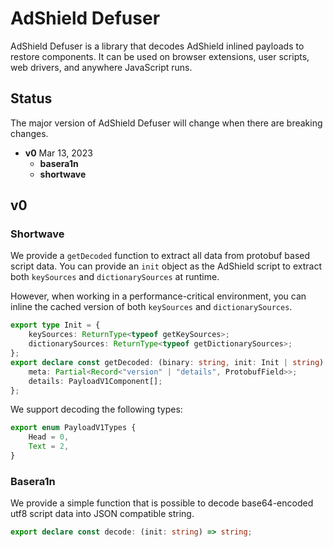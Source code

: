 # AdShield Defuser

AdShield Defuser is a library that decodes AdShield inlined payloads to restore components. It can be used on browser extensions, user scripts, web drivers, and anywhere JavaScript runs.

## Status

The major version of AdShield Defuser will change when there are breaking changes.

- **v0** Mar 13, 2023
  - **basera1n**
  - **shortwave**

## v0

### Shortwave

We provide a `getDecoded` function to extract all data from protobuf based script data.
You can provide an `init` object as the AdShield script to extract both `keySources` and `dictionarySources` at runtime.

However, when working in a performance-critical environment, you can inline the cached version of both `keySources` and `dictionarySources`.

```ts
export type Init = {
    keySources: ReturnType<typeof getKeySources>;
    dictionarySources: ReturnType<typeof getDictionarySources>;
};
export declare const getDecoded: (binary: string, init: Init | string) => {
    meta: Partial<Record<"version" | "details", ProtobufField>>;
    details: PayloadV1Component[];
};
```

We support decoding the following types:

```typescript
export enum PayloadV1Types {
	Head = 0,
	Text = 2,
}
```

### Basera1n

We provide a simple function that is possible to decode base64-encoded utf8 script data into JSON compatible string.

```ts
export declare const decode: (init: string) => string;
```
